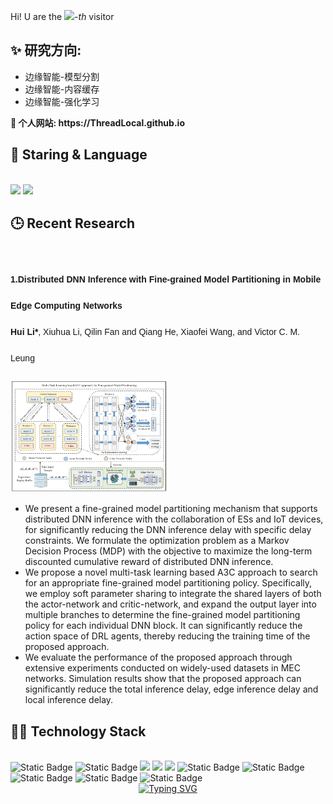 <!-- BEGIN VISITOR COUNTER 
<a href="https://github.com/ThreadLocal/ThreadLocal" target=" blank">
<img src="https://visitor-badge.laobi.icu/badge?page id=ThreadLocal.ThreadLocal" alt="visitor badge"/>
</a>-->
<!-- END VISITOR COUNTER -->
Hi! U are the [![](https://count.getloli.com/get/@:ThreadLocal)](https://count.getloli.com/)-*th* visitor
<p style="line-height: 3; font-family: 'Microsoft YaHei', sans-serif;">
  <h2> ✨  研究方向: </h2>
  <ul>
    <li>边缘智能-模型分割</li>
    <li>边缘智能-内容缓存</li>
    <li>边缘智能-强化学习</li>
</ul>
  <strong>🌱 个人网站: </strong>
    <a href="https://ThreadLocal.github.io" target="_blank" style="text-decoration: none; font-weight: bold; color: inherit;"> https://ThreadLocal.github.io</a>   <br>
</p>




<h2> 🌟  Staring & Language </h2>
<br>
<!--star数量-->
<div align="left">
  <img src="https://github-readme-stats.vercel.app/api?username=ThreadLocal&show_icons=true&theme=transparent" /> 
  <img src="https://github-readme-stats.vercel.app/api/top-langs/?username=ThreadLocal&layout=compact&langs_count=6&text_color=000&icon_color=fff&theme=graywhite" />
</div>


<h2> 🕒  Recent Research </h2>


<br>
<p style="line-height: 3; font-family: 'Microsoft YaHei', sans-serif;">
  <strong>1.Distributed DNN Inference with Fine-grained Model Partitioning in Mobile Edge Computing Networks</strong> <br>
  <strong>Hui Li*</strong>, Xiuhua Li, Qilin Fan and Qiang He, Xiaofei Wang, and Victor C. M. Leung <br>
<div><img src='FGMP.png' alt="DT-VEC" width="50%" class="center"></div>

  <ul>
    <li>We present a fine-grained model partitioning mechanism that supports distributed DNN inference with the collaboration of ESs and IoT devices, for significantly reducing the DNN inference delay with specific delay constraints. We formulate the optimization problem as a Markov Decision Process (MDP) with the objective to maximize the long-term discounted cumulative reward of distributed DNN inference.</li>
    <li>We propose a novel multi-task learning based A3C approach to search for an appropriate fine-grained model partitioning policy. Specifically, we employ soft parameter sharing to integrate the shared layers
of both the actor-network and critic-network, and expand the output layer into multiple branches to determine the fine-grained model partitioning policy for each individual DNN block. It can significantly reduce the action space of DRL agents, thereby reducing the training time of the proposed approach.<br></li>
    <li>We evaluate the performance of the proposed approach through extensive experiments conducted on widely-used datasets in MEC networks. Simulation results show that the proposed approach can significantly reduce the total inference delay, edge inference delay and local inference delay.<br></li>
  </ul>
</p>



<h2>🧑‍💻  Technology Stack</h2> 
<br>
<span > 
  <img alt="Static Badge" src="https://img.shields.io/badge/Vue-%2342b883?style=flat-square&logo=Vue&logoColor=%23fff"> 
  <img alt="Static Badge" src="https://img.shields.io/badge/TypeScript-%230072b3?style=flat-square&logo=TypeScript&logoColor=%23fff"> 
  <img src="https://img.shields.io/badge/-JavaScript-F7DF1E?style=flat-square&logo=javascript&logoColor=white" /> 
  <img src="https://img.shields.io/badge/-HTML5-E34F26?style=flat-square&logo=html5&logoColor=white" /> 
  <img src="https://img.shields.io/badge/-CSS3-1572B6?style=flat-square&logo=css3" /> 
  <img alt="Static Badge" src="https://img.shields.io/badge/Webpack-%230072b3?style=flat-square&logo=webpack&logoColor=%23fff"> 
  <img alt="Static Badge" src="https://img.shields.io/badge/Vite-%239a60fe?style=flat-square&logo=vite&logoColor=%23fff"> 
  <img alt="Static Badge" src="https://img.shields.io/badge/Sass-%23c66394?style=flat-square&logo=Sass&logoColor=%23fff"> 
  <img alt="Static Badge" src="https://img.shields.io/badge/Visual_Studio_Code-007ACC?style=flat-square&logo=Visual-Studio-Code&logoColor=white"> 
  <img alt="Static Badge" src="https://img.shields.io/badge/Git-F05032?style=flat-square&logo=Git&logoColor=white">  
</span>


<div align="center">
  <a href="https://blog.sunguoqi.com/">
    <img src="https://readme-typing-svg.demolab.com?font=Fira+Code&pause=1000&color=024EF7&width=435&lines=平常心&center=true&size=27" alt="Typing SVG" />
  </a>
</div>
